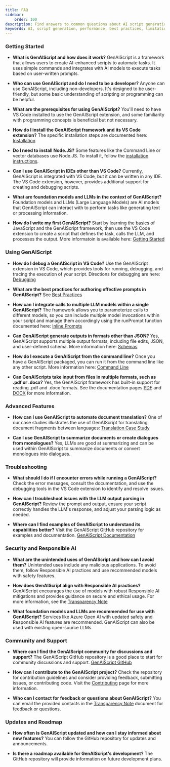 ```yaml
---
title: FAQ
sidebar:
    order: 100
description: Find answers to common questions about AI script generation, its uses, performance, and best practices for effective application.
keywords: AI, script generation, performance, best practices, limitations
---
```


### Getting Started

-   **What is GenAIScript and how does it work?**
    GenAIScript is a framework that allows users to create AI-enhanced scripts to automate tasks. It uses simple commands and integrates with AI models to execute tasks based on user-written prompts.

-   **Who can use GenAIScript and do I need to be a developer?**
    Anyone can use GenAIScript, including non-developers. It's designed to be user-friendly, but some basic understanding of scripting or programming can be helpful.

-   **What are the prerequisites for using GenAIScript?**
    You'll need to have VS Code installed to use the GenAIScript extension, and some familiarity with programming concepts is beneficial but not necessary.

-   **How do I install the GenAIScript framework and its VS Code extension?**
    The specific installation steps are documented here: [Installation](/genaiscript/getting-started/installation)

-   **Do I need to install Node.JS?**
    Some features like the Command Line or vector databases use Node.JS. To install it, follow the [installation instructions](/genaiscript/reference/cli/).

-   **Can I use GenAIScript in IDEs other than VS Code?**
    Currently, GenAIScript is integrated with VS Code, but it can be written in any IDE. The VS Code extension, however, provides additional support for creating and debugging scripts.

-   **What are foundation models and LLMs in the context of GenAIScript?**
    Foundation models and LLMs (Large Language Models) are AI models that GenAIScript can interact with to perform tasks like generating text or processing information.

-   **How do I write my first GenAIScript?**
    Start by learning the basics of JavaScript and the GenAIScript framework, then use the VS Code extension to create a script that defines the task, calls the LLM, and processes the output. More informatoin is available here: [Getting Started](/genaiscript/getting-started)

### Using GenAIScript

-   **How do I debug a GenAIScript in VS Code?**
    Use the GenAIScript extension in VS Code, which provides tools for running, debugging, and tracing the execution of your script. Directions for debugging are here: [Debugging](/genaiscript/getting-started/debugging-scripts)

-   **What are the best practices for authoring effective prompts in GenAIScript?**
    See [Best Practices](/genaiscript/getting-started/best-practices)

-   **How can I integrate calls to multiple LLM models within a single GenAIScript?**
    The framework allows you to parameterize calls to different models, so you can include multiple model invocations within your script and manage them accordingly using the runPrompt function documented here: [Inline Prompts](/genaiscript/reference/scripts/inline-prompts)

-   **Can GenAIScript generate outputs in formats other than JSON?**
    Yes, GenAIScript supports multiple output formats, including file edits, JSON, and user-defined schema. More information here: [Schemas](/genaiscript/reference/scripts/schemas)

-   **How do I execute a GenAIScript from the command line?**
    Once you have a GenAIScript packaged, you can run it from the command line like any other script. More information here: [Command Line](/genaiscript/getting-started/automating-scripts)

-   **Can GenAIScripts take input from files in multiple formats, such as .pdf or .docx?**
    Yes, the GenAIScript framework has built-in support for reading .pdf and .docx formats. See the documentation pages [PDF](/genaiscript/reference/scripts/pdf) and [DOCX](/genaiscript/reference/scripts/docx) for more information.

### Advanced Features

-   **How can I use GenAIScript to automate document translation?**
    One of our case studies illustrates the use of GenAIScript for translating document fragments between languages: [Translation Case Study](/genaiscript/case-studies/documentation-translations)

-   **Can I use GenAIScript to summarize documents or create dialogues from monologues?**
    Yes, LLMs are good at summarizing and can be used within GenAIScript to summarize documents or convert monologues into dialogues.

### Troubleshooting

-   **What should I do if I encounter errors while running a GenAIScript?**
    Check the error messages, consult the documentation, and use the debugging tools in the VS Code extension to identify and resolve issues.

-   **How can I troubleshoot issues with the LLM output parsing in GenAIScript?**
    Review the prompt and output, ensure your script correctly handles the LLM's response, and adjust your parsing logic as needed.

-   **Where can I find examples of GenAIScript to understand its capabilities better?**
    Visit the GenAIScript GitHub repository for examples and documentation. [GenAIScript Documentation](/genaiscript/)

### Security and Responsible AI

-   **What are the unintended uses of GenAIScript and how can I avoid them?**
    Unintended uses include any malicious applications. To avoid them, follow Responsible AI practices and use recommended models with safety features.

-   **How does GenAIScript align with Responsible AI practices?**
    GenAIScript encourages the use of models with robust Responsible AI mitigations and provides guidance on secure and ethical usage.
    For more information, see the [Transparency Note](/genaiscript/reference/transparency-note)

-   **What foundation models and LLMs are recommended for use with GenAIScript?**
    Services like Azure Open AI with updated safety and Responsible AI features are recommended. GenAIScript can also be used with existing open-source LLMs.

### Community and Support

-   **Where can I find the GenAIScript community for discussions and support?**
    The GenAIScript GitHub repository is a good place to start for community discussions and support. [GenAIScript GitHub](https://github.com/microsoft/genaiscript/)

-   **How can I contribute to the GenAIScript project?**
    Check the repository for contribution guidelines and consider providing feedback, submitting issues, or contributing code. Visit the [Contributing](https://github.com/microsoft/genaiscript/blob/main/CONTRIBUTING.md) page for more information.

-   **Who can I contact for feedback or questions about GenAIScript?**
    You can email the provided contacts in the [Transparency Note](/genaiscript/reference/transparency-note/) document for feedback or questions.

### Updates and Roadmap

-   **How often is GenAIScript updated and how can I stay informed about new features?**
    You can follow the GitHub repository for updates and announcements.

-   **Is there a roadmap available for GenAIScript's development?**
    The GitHub repository will provide information on future development plans.
